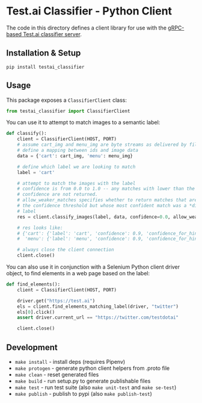 # Test.ai Classifier - Python Client

The code in this directory defines a client library for use with the [gRPC-based Test.ai classifier server](https://github.com/testdotai/appium-classifier-plugin).

## Installation & Setup

```
pip install testai_classifier
```

## Usage

This package exposes a `ClassifierClient` class:

```py
from testai_classifier import ClassifierClient
```

You can use it to attempt to match images to a semantic label:

```py
def classify():
    client = ClassifierClient(HOST, PORT)
    # assume cart_img and menu_img are byte streams as delivered by file.read()
    # define a mapping between ids and image data
    data = {'cart': cart_img, 'menu': menu_img}

    # define which label we are looking to match
    label = 'cart'

    # attempt to match the images with the label
    # confidence is from 0.0 to 1.0 -- any matches with lower than the specified
    # confidence are not returned.
    # allow_weaker_matches specifies whether to return matches that are above
    # the confidence threshold but whose most confident match was a *different*
    # label
    res = client.classify_images(label, data, confidence=0.0, allow_weaker_matches=True)

    # res looks like:
    # {'cart': {'label': 'cart', 'confidence': 0.9, 'confidence_for_hint': 0.9},
    #  'menu': {'label': 'menu', 'confidence': 0.9, 'confidence_for_hint': 0.2}}

    # always close the client connection
    client.close()
```

You can also use it in conjunction with a Selenium Python client driver object, to find elements in a web page based on the label:

```py
def find_elements():
    client = ClassifierClient(HOST, PORT)

    driver.get("https://test.ai")
    els = client.find_elements_matching_label(driver, "twitter")
    els[0].click()
    assert driver.current_url == "https://twitter.com/testdotai"

    client.close()
```

## Development

* `make install` - install deps (requires Pipenv)
* `make protogen` - generate python client helpers from .proto file
* `make clean` - reset generated files
* `make build` - run setup.py to generate publishable files
* `make test` - run test suite (also `make unit-test` and `make se-test`)
* `make publish` - publish to pypi (also `make publish-test`)
